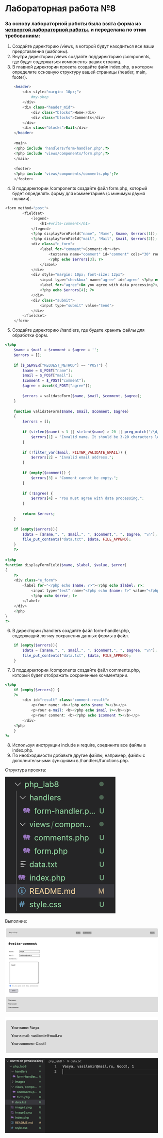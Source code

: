# Лабораторная работа №8

### За основу лабораторной работы была взята форма из [четвертой лабораторной работы.](https://github.com/procuratura-dev/php_lab4) и переделана по этим требованиям:

1. Создайте директорию /views, в которой будут находиться все ваши представления (шаблоны).
2. Внутри директории /views создайте поддиректорию /components, где будут содержаться компоненты ваших страниц.
3. В главной директории проекта создайте файл index.php, в котором определите основную структуру вашей страницы (header, main, footer).
```php
    <header>
        <div style="margin: 10px;">
            #my-shop
        </div>
        <div class="header_mid">
            <div class="blocks">Home</div>
            <div class="blocks">Comments</div>
        </div>
        <div class="blocks">Exit</div>
    </header>
    
    <main>
    <?php include 'handlers/form-handler.php';?>
    <?php include 'views/components/form.php';?>
    </main>

    <footer>
    <?php include 'views/components/comments.php';?>
    </footer>
```
4. В поддиректории /components создайте файл form.php, который будет определять форму для комментариев (с минимум двумя полями).
```php
<form method="post">
        <fieldset>
            <legend>
                <h1>#write-comment</h1>
            </legend>
            <?php displayFormField("name", "Name", $name, $errors[1]); ?>
            <?php displayFormField("mail", "Mail", $mail, $errors[2]); ?>
            <div class="e_form">
                <label for="comment">Comment:<br><br>
                    <textarea name="comment" id="comment" cols="30" rows="10"><?php echo $comment; ?></textarea>
                    <?php echo $errors[3]; ?>
                </label>
            </div>
            <div style="margin: 10px; font-size: 12px">
                <input type="checkbox" name="agree" id="agree" <?php echo $agree ? 'checked' : ''; ?>>
                <label for="agree">Do you agree with data processing?</label>
                <?php echo $errors[4]; ?>
            </div>
            <div class="submit">
                <input type="submit" value="Send">
            </div>
        </fieldset>
    </form>
```
5. Создайте директорию /handlers, где будете хранить файлы для обработки форм.
```php
<?php
    $name = $mail = $comment = $agree = '';
    $errors = [];

    if ($_SERVER["REQUEST_METHOD"] == "POST") {
        $name = $_POST["name"];
        $mail = $_POST["mail"];
        $comment = $_POST["comment"];
        $agree = isset($_POST["agree"]);

        $errors = validateForm($name, $mail, $comment, $agree);
    }

    function validateForm($name, $mail, $comment, $agree)
    {
        $errors = [];

        if (strlen($name) < 3 || strlen($name) > 20 || preg_match("/\d/", $name)) {
            $errors[1] = "Invalid name. It should be 3-20 characters long and contain no digits.";
        }

        if (!filter_var($mail, FILTER_VALIDATE_EMAIL)) {
            $errors[2] = "Invalid email address.";
        }

        if (empty($comment)) {
            $errors[3] = "Comment cannot be empty.";
        }

        if (!$agree) {
            $errors[4] = "You must agree with data processing.";
        }

        return $errors;
    }

    if (empty($errors)){
        $data = [$name,", ", $mail,", ", $comment,", ", $agree, "\n"];
        file_put_contents("data.txt", $data, FILE_APPEND);
    }
    ?>

<?php
function displayFormField($name, $label, $value, $error)
{
    ?>
    <div class="e_form">
        <label for="<?php echo $name; ?>"><?php echo $label; ?>:
            <input type="text" name="<?php echo $name; ?>" value="<?php echo $value; ?>">
            <?php echo $error; ?>
        </label>
    </div>
    <?php
}
?>
```
6. В директории /handlers создайте файл form-handler.php, содержащий логику сохранения данных формы в файл.
```php
    if (empty($errors)){
        $data = [$name,", ", $mail,", ", $comment,", ", $agree, "\n"];
        file_put_contents("data.txt", $data, FILE_APPEND);
    }
```
7. В поддиректории /components создайте файл comments.php, который будет отображать сохраненные комментарии.
```php
<?php
    if (empty($errors)) {
    ?>
        <div id="result" class="comment-result">
            <p>Your name: <b><?php echo $name ?></b></p>
            <p>Your e-mail: <b><?php echo $mail ?></b></p>
            <p>Your comment: <b><?php echo $comment ?></b></p>
        </div>
    <?php
    }
?>
```
8. Используя инструкции include и require, соедините все файлы в index.php.
9. По необходимости добавьте другие файлы, например, файлы с дополнительными функциями в /handlers/functions.php.

Структура проекта:

![alt text](images/image1.png)

Выполние:

![alt text](images/image2.png)

![alt text](images/image3.png)

![alt text](images/image4.png)